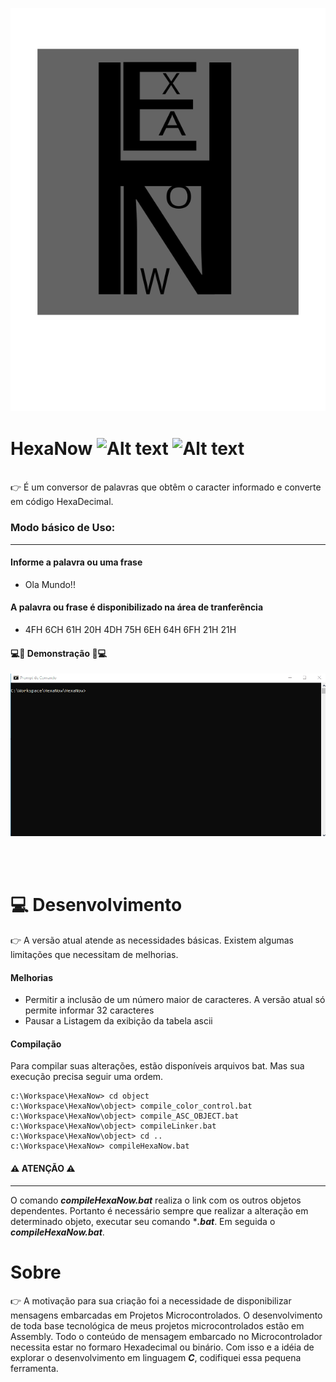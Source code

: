 
![Alt text](img/HexaNow_Simbolo.svg)

# HexaNow  ![Alt text](https://img.shields.io/badge/Windows-0078D6?style=for-the-badge&logo=windows&logoColor=white) ![Alt text](https://img.shields.io/badge/C-00599C?style=for-the-badge&logo=c&logoColor=white)

</br>
👉 É um conversor de palavras que obtêm o caracter informado e converte em código HexaDecimal.
</br>

### Modo básico de Uso:
_____
#### Informe a palavra ou uma frase
- Ola Mundo!!

#### A palavra ou frase é disponibilizado na área de tranferência
- 4FH 6CH 61H 20H 4DH 75H 6EH 64H 6FH 21H 21H 

#### 💻👀 Demonstração 👀💻

![Alt text](img/uso.gif)

</br>
</br>

# 💻 Desenvolvimento

👉 A versão atual atende as necessidades básicas. Existem algumas limitações que necessitam de melhorias.

#### Melhorias
- Permitir a inclusão de um número maior de caracteres. A versão atual só permite informar 32 caracteres
- Pausar a Listagem da exibição da tabela ascii

#### Compilação

Para compilar suas alterações, estão disponíveis arquivos bat. Mas sua execução precisa seguir uma ordem.

```
c:\Workspace\HexaNow> cd object
c:\Workspace\HexaNow\object> compile_color_control.bat
c:\Workspace\HexaNow\object> compile_ASC_OBJECT.bat
c:\Workspace\HexaNow\object> compileLinker.bat
c:\Workspace\HexaNow\object> cd ..
c:\Workspace\HexaNow> compileHexaNow.bat
```
#### ⚠️ ATENÇÃO ⚠️
___________

O comando ***compileHexaNow.bat*** realiza o link com os outros objetos dependentes. Portanto é necessário sempre que realizar a alteração em determinado objeto, executar seu comando ****.bat***. Em seguida o ***compileHexaNow.bat***.

# Sobre

👉 A motivação para sua criação foi a necessidade de disponibilizar mensagens embarcadas em Projetos Microcontrolados. O desenvolvimento de toda base tecnológica de meus projetos microcontrolados estão em Assembly. Todo o conteúdo de mensagem embarcado no Microcontrolador necessita estar no formaro Hexadecimal ou binário. Com isso e a idéia de explorar o desenvolvimento em linguagem ***C***, codifiquei essa pequena ferramenta.



